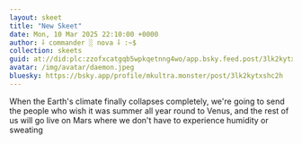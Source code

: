 ```yaml
---
layout: skeet
title: "New Skeet"
date: Mon, 10 Mar 2025 22:10:00 +0000
author: ⸸ commander ░ nova ⸸ :~$
collection: skeets
guid: at://did:plc:zzofxcatgqb5wpkqetnng4wo/app.bsky.feed.post/3lk2kytxshc2h
avatar: /img/avatar/daemon.jpeg
bluesky: https://bsky.app/profile/mkultra.monster/post/3lk2kytxshc2h
---
```


When the Earth's climate finally collapses completely, we're going to send the people who wish it was summer all year round to Venus, and the rest of us will go live on Mars where we don't have to experience humidity or sweating
